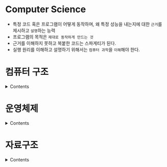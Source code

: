 # Computer Science

- 특정 코드 혹은 프로그램이 어떻게 동작하며, 왜 특정 성능을 내는지에 대한 `근거`를 제시하고 `설명`하는 능력
- 프로그램의 목적은 `제대로 동작하게 만드는 것`
- 근거를 이해하지 못하고 복붙한 코드는 스파게티가 된다.
- 실행 원리를 이해하고 설명하기 위해서는 `컴퓨터 과학`을 `이해`해야 한다.

# 컴퓨터 구조

<details>
<summary>Contents</summary>
<div markdown="1">

## 컴퓨터 구조의 큰 그림

### 컴퓨터가 이해하는 정보

- `데이터`와 `명령어`
- 수행할 `동작`과 `대상`으로 구성
- 코드(프로그래밍 언어)는 내부적으로 데이터와 명령어로 변환되어 실행된다.

```
더하기 A와 B를
출력 'Hello World'
```

- `CPU`가 명령어를 실행

### 컴퓨터의 핵심 부품

- `CPU`
  - 명령어를 읽어 실행
  - `ALU`(계산기) + `CU`(제어신호) + `register`(임시 저장)
- `주기억장치` : `메모리`(RAM), `캐시 메모리`(필요한 데이터를 임시로 저장)
- `보조기억장치` : `SSD`
- `입출력장치` : `키마모프`

> 컴퓨터의 핵심 부품들은 모두 `메인 보드`에 연결되어 있고 `버스`를 통해 통신

## 컴퓨터가 이해하는 정보

### 데이터 표현

- CPU는 `0`과 `1`만을 이해한다.
- 1byte는 2^8(256)개의 정보를 표현
- 64비트에서 부호(1), 가수(11), 소수(52)
- 문자 표현: 유니코드
  - 유니코드에 부여된 값을 인코딩해 표현
  - utf-8
- 파일 표현: base64

### 명령어

- 동작(연산 코드)과 대상(오퍼랜드 / 주소)
- 프로그래밍 언어 > 어셈블리어 > 기계어
- 명령어 사이클
  - 명령어의 실행은 인출 사이클과 실행 사이클의 반복

## CPU

### 레지스터

- 데이터와 명령어를 임시 저장
- 프로그램 카운터
  - 다음 읽어들일 명령어의 주소
- 명령어 레지스터
- 범용 레지스터
  - 데이터, 명령어 둘 다 저장
- 플래그 레지스터
  - 실행 결과에 대한 정보를 저장
- 스택 포인터
  - 메모리 스택의 탑을 가리키는 레지스터
  - 스택이 채워진 정도

### 인터럽트

#### 비동기 인터럽트

- CPU의 작업을 방해하는 신호
- 동기 인터럽트(`Exception`)
  - CPU에 의해서 발생
  - 예외적인 상황 처리
- 비동기 인터럽트
  - 입출력장치에 의해서 발생
  - 알림과 같은 역할
  - I/O작업은 CPU에 비해 현저히 느림
  - CPU가 I/O작업을 대기하지 않고 작업이 끝났을 때 신호를 보낸다
  - 그동안 CPU는 다른 작업 처리

#### 예외

- CPU는 예외가 발생하면 하던 일을 중단하고 예외를 처리
- 폴트
  - 예외 처리 직후 예외가 발생한 명령어부터 실행
- 트랩
  - 예외 처리 직후 예외가 발생한 다음 명령어부터 실행
- 중단
  - 프로그램을 강제 중단

### CPU 성능 향상을 위한 설계

#### 클럭 속도

- 명령어 처리 속도
- CPU의 속도

### 멀티코어와 멀티스레드

- 멀티 코어: 명령어 처리 부품이 여러 개
- 스레드
  - 하드웨어 스레드
    - 하나의 코어가 동시에 처리하는 명령어 단위
  - 소프트웨어 스레드
  - 하나의 프로그램에서 독립적으로 실행되는 단위
- 병렬성: 물리적으로 여러 작업을 동시에 실행
- 동시성: 여러 작업이 동시에 실행되는 것 처럼 보이게 함

## 메모리

### RAM

- 실행 중인 프로그램이 저장
- 휘발성
- Random Access: 특정 주소에 바로 접근 가능
- DRAM
  - 시간이 지나면 데이터가 점차 사라지는 RAM
  - 일반적인 RAM
- SRAM
  - 시간이 지나도 데이터가 사라지지 않는 RAM
  - 캐시 메모리
- SDRAM
  - 클럭 신호와 동기화된 DRAM
  - 더 빠름
- DDR SDRAM
  - 대역폭이 넓은 SDRAM
  - DDR4 할때 그거임

### 빅 엔디안 vs 리틀 엔디안

- 메모리에 바이트를 밀어넣는 순서
- 1q2w3e4r(메모리 주소 증가)
  - 빅 엔디안 1q2w3e4r / 낮은 주소번지부터
    - 가독성
  - 리틀 엔디안 4r3e2w1q / 높은 주소번지부터
    - 수치 계산 편리

### 캐시 메모리

- CPU에서 매 번 RAM에 접근하기헤는 너무 느리다
- CPU와 RAM 사이의 임시 저장소
- 히트 & 미스
  - 캐시 메모리는 CPU가 사용할 법한 것을 가져와 저장
  - 예측이 맞은 빈도와 틀린 빈도

### 참조 지역성

- 캐싱할 데이터를 예측하는 방법
- 시간 지역성
  - 최근 접근했던 메모리에 다시 접근하려는 경향
  - 변수
- 공간 지역성
  - 최근 접근한 메모리 근처 메모리에 접근하려는 경향
  - 배열

> 캐싱은 데이터 접근에 빠른 성능을 보장, 데이터 일관성을 유지하기 위한 책임이 필요하다

## 보조기억장치와 입출력 장치

### RAID

- 기억장치: 플래시 메모리 기반 저장장치
- RAID: 여러 개의 보조기억장치를 한 개의 장치처럼 사용

### 입출력 기법

- CPU - 장치 컨트롤러 - 장치 드라이버
- CPU에서 드라이버 프로그램을 실행한다.
</div>
</details>

# 운영체제

<details>
<summary>Contents</summary>
<div markdown="1">

## 운영체제의 큰 그림

운영체제도 프로그램이다.

### 운영체제의 역할

컴퓨터 부품에 자원을 할당하고 효율적으로 사용되도록 관리

- CPU 스케줄링
- 메모리 관리
- 파일 관리
- 프로세스 및 스레드 관리

### 시스템 콜과 이중 모드

- 운영체제도 일종의 프로그램이다. 메모리에 적재되어야 한다.
- 운영체제는 커널 영역이라는 공간에 따로 적재된다.
- 운영체제의 기능을 사용하기 위해서는 커널 영역에 적재된 코드를 실행해야 한다.
- 시스템콜
  - 응용 프로그램이 운영체제의 코드를 호출하는 방법
  - 시스템 콜을 이용해 하드웨어 자원을 사용한다.
  - 시스템 콜을 호출하면 소프트웨어 인터럽트 발생, 커널모드로 전환되어 코드 실행, 실행이 끝나면 사용자 모드로 다시 전환된다.

## 프로세스와 스레드

### 프로세스

- 포어그라운드 프로세스
- 백 프로세스
  - 데몬(서비스)
- 코드
- 데이터
  - 정적 변수, 전역 변수
- 힙
  - 프로그램 실행 도중 할당되는 메모리
  - 메모리 누수, GC
- 스택
  - 일시적으로 사용할 변수
  - 매개 변수, 지역 변수, 함수의 호출 정보
- PCB
  - 프로세스 관리를 위한 정보 저장
  - 프로세스 ID
  - 레지스터
  - 프로세스 상태
  - CPU 스케줄링 정보
  - 메모리 관련 정보
  - 파일 및 입출력 정보

프로세스의 CPU 사용은 시간에 따라 제한. PCB의 프로세스 실행 정보를 백업(Context)

- 프로세스는 생성 이후 준비 -> 실행 반복
- I/O 같은게 들어오면 대기
- 끝나면 종료 상태

### 멀티프로세스와 멀티스레드

- 멀티프로세스
  - 동시에 여러 프로세스가 실행
  - 자원을 독립적으로 사용
- 멀티스레드
  - 한 프로세스 내에 여러 스레드가 실행
  - 자원을 공유

## 동기화와 교착 상태

- 다수의 프로세스/스레드가 공유자원에 동시에 접근한 경우
- 공유 자원에 접근하는 코드 중 동시에 실행했을 때 문제가 발생할 수 있는 코드를 `임계 구역`이라고 함
- 임계 구역에서 코드 실행으로 인해 발생하는 문제 `레이스 컨디션`

### 동기화

- 실행 순서 제어
- 상호 배제
  - 동시에 접근해서는 안되는 자원 설정

> 두 가지 조건을 준수하며 실행

### 뮤텍스 락

- 동시 접근이 불가능하도록 상호 배제를 보장
- lock을 획득/해제
- lock을 획득하지 못하면 대기

```python
import threading

lock = threading.Lock()

def critical_section(thread_id):
    print(f"Thread-{thread_id} trying to acquire lock...")
    lock.acquire()
    try:
        print(f"Thread-{thread_id} entered critical section")
        # 공유 자원 작업
    finally:
        print(f"Thread-{thread_id} releasing lock")
        lock.release()

# 여러 스레드 실행
for i in range(3):
    t = threading.Thread(target=critical_section, args=(i,))
    t.start()
```

### 세마포

- 공유 자원이 여러 개인 경우
- `wait` 호출 시 공유 가능한 자원의 갯수(`S`)를 확인
- `S`가 0 미만일 경우 이후 스레드는 대기

```python
import threading
import time

# 자원 개수 2개 (예: 프린터가 2대)
semaphore = threading.Semaphore(2)

def use_resource(thread_id):
    print(f"Thread-{thread_id} waiting for resource...")
    semaphore.acquire()
    try:
        print(f"Thread-{thread_id} using resource")
        time.sleep(1)  # 자원 사용 중
    finally:
        print(f"Thread-{thread_id} releasing resource")
        semaphore.release()

# 5개의 스레드 실행
for i in range(5):
    t = threading.Thread(target=use_resource, args=(i,))
    t.start()
```

| 항목      | 뮤텍스 락                  | 세마포어             |
| --------- | -------------------------- | -------------------- |
| 자원 수   | 1개 (단일 접근)            | N개 (다중 접근)      |
| 함수      | `acquire()`, `release()`   | 동일                 |
| 대기 조건 | 락이 이미 사용 중이면 대기 | 자원 수가 0이면 대기 |

### 조건 변수와 모니터

- 조건변수
  - 실행 순서 제어 도구, 특정 조건 하에 프로세스를 실행/정지
- 모니터
  - 공유자원과 공유자원을 다루는 함수로 구성된 동기화 도구, 상호 배제 + 실행 순서 제어
  - 내부에 lock과 조건 변수를 포함

| 항목 | 조건 변수                   | 모니터                                             |
| ---- | --------------------------- | -------------------------------------------------- |
| 목적 | 실행 순서 제어              | 상호 배제 + 실행 순서 제어                         |
| 동작 | 조건 만족 시 스레드 깨움    | 내부에 조건 변수 + 락 포함                         |
| 사용 | `wait()`, `signal()`        | `monitor` 내 메서드로 구현                         |
| 예시 | 생산자-소비자 문제에서 대기 | 자바 `synchronized` 블록, 파이썬의 `with lock:` 등 |

```C
monitor BoundedBuffer {
    condition notFull, notEmpty;
    void put(Item item) {
        if (buffer is full)
            wait(notFull);
        // add item
        signal(notEmpty);
    }
    void get() {
        if (buffer is empty)
            wait(notEmpty);
        // remove item
        signal(notFull);
    }
}
```

### 스레드 세이프

- 동시에 접근해도 문제 없는 상태
- 스레드 세이프가 보장된 메서드 같은게 있다.

### 교착 상태

- 2개 이상의 프로세스가 상대방의 자원을 대기
- 어떤 프로세스도 진행 불가능

#### 교착 상태의 필요조건

- 상호 배제
  - 공유 자원을 하나의 프로세스만 이용 가능
- 점유와 대기
  - 공유 자원을 가진 상태에서 다른 자원 대기
- 비선점
  - 다른 스레드의 자원을 강제로 뺏을 수 없음
- 원형 대기
  - 자원 대기가 순환 형태

> 한가지라도 만족하지 않으면 교착상태는 발생하지 않음

#### 해결 방법

- 필요 조건 중 하나를 충족하지 못하게 한다.
- 교착 상태가 발생하지 않을 정도로만 자원 할당
- 검출 후 회복
  - 자원 선점
  - 강제 종료

## CPU 스케줄링

CPU 배분 방법

#### 우선순위

- PCB에 우선순위를 명시, 더 빨리, 많이 할당
- CPU 활용률이 높아지는 방향으로 할당한다.
  - I/O 집중 프로세스를 먼저 실행
  - I/O 대기, 리소스 반납
  - CPU 집중 프로세스 실행

#### 스케줄링 큐

- 자원을 사용하기 위해 대기하는 순서
- 준비 큐, 대기 큐
  - 준비 큐에 줄을 선다.
  - 순서대로 처리하지만 우선순위가 우선
  - 타이머 입터럽트 발생 시 다시 준비큐로
  - I/O는 대기 큐

#### 선점형 스케줄링과 비선점형 스케줄링

- 스케줄링은 일반적으로 프로세스의 실행이 끝나면 발생
- 선점형 스케줄링
  - CPU가 자원을 뺏어 다른 프로세스에 할당
  - I/O, 타이머 인터럽트
- 비선점형 스케줄링
  - 자원을 강제로 뺏지 못하고 실행이 완료될때 까지 대기

### 스케줄링 알고리즘

- FIFO(First In First Out)
  - 들어온 순서대로 처리
  - 대기시간이 길어질 수 있다.
- SJF(Short Job First)
  - 짧은거 먼저 처리
  - 짧은게 계속해서 들어올 경우 긴 작업 무한 대기
- RR(Round Robin)
  - 순서대로 처리 하되 타임 슬라이스(정해진 시간) 동안 작업 처리
  - 작업을 끝내지 못하면 다시 큐 맨뒤로
- SRT(Short Remaining Time)
  - SJF + RR
- 우선순위
  - 우선 순위가 낮은 작업들은 무한 대기
- 다단계 큐
  - 우선순위가 가장 높은 큐에 있는 작업 먼저
  - 큐 간 이동불가, 무한대기
- 다단계 피드백 큐 스케줄링
  - 프로세스들이 큐 간 이동 가능
  - 우선순위가 높은 작업이 타임슬라이스 동안 끝내지 못하면 하위 우선순위로 이동
  - CPU를 오래 사용해야하는 작업은 우선순위가 낮아짐
  - 우선순위 큐에서 오래 대기한 작업의 우선순위를 높임

## 가상 메모리

CPU는 어떻게 메모리에 적재된 프로세스의 주소를 인식하고 관리하는지?

### 물리 주소와 논리 주소

- CPU는 메모리 하드웨어 상의 물리 주소가 아니라 논리 주소 체계를 사용
- 논리 주소
  - 각 프로세스마다 0번지에서 시작하는 주소
  - 메모리 관리장치(MMU)를 통해 논리 주소를 물리 주소로 변환

### 스와핑과 연속 메모리 할당

- 스와핑
  - 오랫동안 사용되지 않은 프로세스를 보조기억창치로 스왑
  - 빈 공간에 다른 프로세스를 적재
- 연속 메모리 할당
  - 메모리들을 연속으로 배치
  - 외부 단편화 문제(50mb 짜리를 스왑, 30mb 실행 시 20mb는 사용 불가)

> 외부 단편화, 물리 메모리보다 큰 프로세스 실행 불가

### 페이징을 통한 가상 메모리

- 가상메모리
  - 프로그램의 일부만 메모리에 적재
  - 보조기억장치의 일부를 메모리처럼활용
  - 페이징
    - 논리 주소 공간을 일정한 크기(페이징) 으로 분할
    - 물리 주소 공간을 페이징과 동일한 크기의 프레임으로 분할
    - 페이지를 프레임에 할당
    - 페이지는 불연속적으로 배치된다.

> 전체 프로세스가 메모리에 적재될 필요가 없음

- 페이징 교체 알고리즘
  - FIFO
  - 최적 페이지
    - 사용 빈도가 가장 낮은 페이지
  - LRU(Least Recently Used)

## 파일 시스템

보조기억장치를 관리 하는 프로그램

</div>
</details>

# 자료구조

<details>
<summary>Contents</summary>
<div markdown="1">

</div>
</details>

<!-- # RAG -->

<!-- <details> -->
<!-- <summary>Contents</summary> -->
<!-- <div markdown="1"> -->

<!-- </div> -->
<!-- </details> -->
